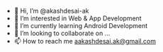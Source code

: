 - 👋 Hi, I’m @akashdesai-ak
- 👀 I’m interested in Web & App Development
- 🌱 I’m currently learning Android Development
- 💞️ I’m looking to collaborate on ...
- 📫 How to reach me aakashdesai.ak@gmail.com

<!---
akashdesai-ak/akashdesai-ak is a ✨ special ✨ repository because its `README.md` (this file) appears on your GitHub profile.
You can click the Preview link to take a look at your changes.
--->
